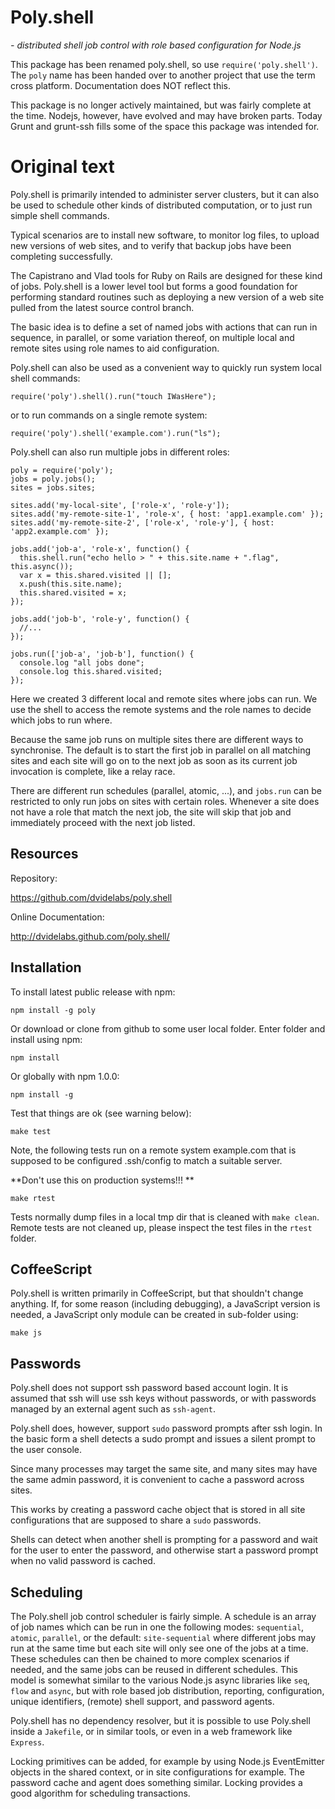 # Poly.shell
*- distributed shell job control with role based configuration for Node.js*

This package has been renamed poly.shell, so use `require('poly.shell')`. The `poly` name has been handed over to another project that use the term cross platform. Documentation does NOT reflect this.

This package is no longer actively maintained, but was fairly complete at the time. Nodejs, however, have evolved and may have broken parts. Today Grunt and grunt-ssh fills some of the space this package was intended for.


# Original text

Poly.shell is primarily intended to administer server clusters, but it
can also be used to schedule other kinds of distributed computation, or
to just run simple shell commands.

Typical scenarios are to install new software, to monitor log files, to upload
new versions of web sites, and to verify that backup jobs have been completing
successfully.

The Capistrano and Vlad tools for Ruby on Rails are designed for these kind of
jobs. Poly.shell is a lower level tool but forms a good foundation for performing
standard routines such as deploying a new version of a web site pulled from
the latest source control branch.

The basic idea is to define a set of named jobs with actions that can run
in sequence, in parallel, or some variation thereof, on multiple local and
remote sites using role names to aid configuration.

Poly.shell can also be used as a convenient way to quickly run system
local shell commands:

    require('poly').shell().run("touch IWasHere");

or to run commands on a single remote system:

    require('poly').shell('example.com').run("ls");
    
Poly.shell can also run multiple jobs in different roles:

    poly = require('poly');
    jobs = poly.jobs();
    sites = jobs.sites;
    
    sites.add('my-local-site', ['role-x', 'role-y']);
    sites.add('my-remote-site-1', 'role-x', { host: 'app1.example.com' });
    sites.add('my-remote-site-2', ['role-x', 'role-y'], { host: 'app2.example.com' });
    
    jobs.add('job-a', 'role-x', function() {
      this.shell.run("echo hello > " + this.site.name + ".flag", this.async());
      var x = this.shared.visited || [];
      x.push(this.site.name);
      this.shared.visited = x;
    });
    
    jobs.add('job-b', 'role-y', function() {
      //...
    });
    
    jobs.run(['job-a', 'job-b'], function() {
      console.log "all jobs done";
      console.log this.shared.visited;
    });

Here we created 3 different local and remote sites where jobs can
run. We use the shell to access the remote systems and the role names
to decide which jobs to run where.

Because the same job runs on multiple sites there are different ways
to synchronise. The default is to start the first job in parallel on
all matching sites and each site will go on to the next job as soon as
its current job invocation is complete, like a relay race.

There are different run schedules (parallel, atomic, ...), and
`jobs.run` can be restricted to only run jobs on sites with certain
roles. Whenever a site does not have a role that match the next job,
the site will skip that job and immediately proceed with the next job
listed.

## Resources

Repository:

<https://github.com/dvidelabs/poly.shell>

Online Documentation:

<http://dvidelabs.github.com/poly.shell/>

## Installation

To install latest public release with npm:

    npm install -g poly
    
Or download or clone from github to some user local folder.
Enter folder and install using npm:

    npm install

Or globally with npm 1.0.0:

    npm install -g

Test that things are ok (see warning below):

    make test

Note, the following tests run on a remote system example.com that is
supposed to be configured .ssh/config to match a suitable server.

**Don't use this on production systems!!! **

    make rtest

Tests normally dump files in a local tmp dir that is cleaned with `make clean`.
Remote tests are not cleaned up, please inspect the test files in the `rtest` folder.

## CoffeeScript

Poly.shell is written primarily in CoffeeScript, but that shouldn't change anything.
If, for some reason (including debugging), a JavaScript version is needed,
a JavaScript only module can be created in sub-folder using:

    make js

## Passwords

Poly.shell does not support ssh password based account login. It is assumed that ssh
will use ssh keys without passwords, or with passwords managed by an external
agent such as `ssh-agent`.

Poly.shell does, however, support `sudo` password prompts after ssh login. In the
basic form a shell detects a sudo prompt and issues a silent prompt to the
user console.

Since many processes may target the same site, and many sites may have the
same admin password, it is convenient to cache a password across sites.

This works by creating a password cache object that is stored in all site
configurations that are supposed to share a `sudo` passwords.

Shells can detect when another shell is prompting for a password and wait for
the user to enter the password, and otherwise start a password prompt when no
valid password is cached.

## Scheduling

The Poly.shell job control scheduler is fairly simple. A schedule is an
array of job names which can be run in one the following modes:
`sequential`, `atomic`, `parallel`, or the default: `site-sequential`
where different jobs may run at the same time but each site will only
see one of the jobs at a time. These schedules can then be chained to
more complex scenarios if needed, and the same jobs can be reused in
different schedules. This model is somewhat similar to the various
Node.js async libraries like `seq`, `flow` and `async`, but with
role based job distribution, reporting, configuration, unique
identifiers, (remote) shell support, and password agents.

Poly.shell has no dependency resolver, but it is possible to use
Poly.shell inside a `Jakefile`, or in similar tools, or even in a
web framework like `Express`.

Locking primitives can be added, for example by using Node.js
EventEmitter objects in the shared context, or in site configurations
for example. The password cache and agent does something similar.
Locking provides a good algorithm for scheduling transactions.

